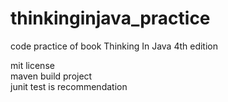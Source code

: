 # thinkinginjava_practice
code practice of book Thinking In Java 4th edition

mit license  
maven build project  
junit test is recommendation